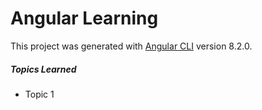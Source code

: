 # Angular Learning

This project was generated with [Angular CLI](https://github.com/angular/angular-cli) version 8.2.0.

##### Topics Learned
* Topic 1